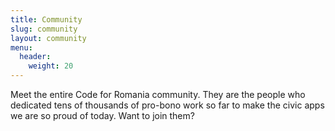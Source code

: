 ```yaml
---
title: Community
slug: community
layout: community
menu:
  header:
    weight: 20
---
```

Meet the entire Code for Romania community. They are the people who dedicated tens of thousands of pro-bono work so far to make the civic apps we are so proud of today. Want to join them?
